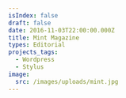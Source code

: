 ```yaml
---
isIndex: false
draft: false
date: 2016-11-03T22:00:00.000Z
title: Mint Magazine
types: Editorial
projects_tags:
  - Wordpress
  - Stylus
image:
  src: /images/uploads/mint.jpg
---
```

